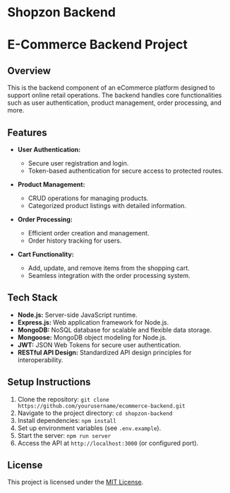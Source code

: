 # Shopzon Backend

# E-Commerce Backend Project

## Overview
This is the backend component of an eCommerce platform designed to support online retail operations. The backend handles core functionalities such as user authentication, product management, order processing, and more.

## Features
- **User Authentication:**
  - Secure user registration and login.
  - Token-based authentication for secure access to protected routes.

- **Product Management:**
  - CRUD operations for managing products.
  - Categorized product listings with detailed information.

- **Order Processing:**
  - Efficient order creation and management.
  - Order history tracking for users.

- **Cart Functionality:**
  - Add, update, and remove items from the shopping cart.
  - Seamless integration with the order processing system.

## Tech Stack
- **Node.js:** Server-side JavaScript runtime.
- **Express.js:** Web application framework for Node.js.
- **MongoDB:** NoSQL database for scalable and flexible data storage.
- **Mongoose:** MongoDB object modeling for Node.js.
- **JWT:** JSON Web Tokens for secure user authentication.
- **RESTful API Design:** Standardized API design principles for interoperability.

## Setup Instructions
1. Clone the repository: `git clone https://github.com/yourusername/ecommerce-backend.git`
2. Navigate to the project directory: `cd shopzon-backend`
3. Install dependencies: `npm install`
4. Set up environment variables (see `.env.example`). 
5. Start the server: `npm run server`
6. Access the API at `http://localhost:3000` (or configured port).

## License
This project is licensed under the [MIT License](LICENSE).
